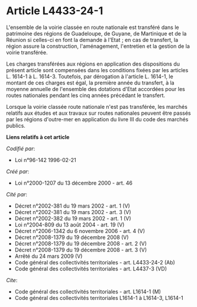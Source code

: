 # Article L4433-24-1

L'ensemble de la voirie classée en route nationale est transféré dans le patrimoine des régions de Guadeloupe, de Guyane, de
Martinique et de la Réunion si celles-ci en font la demande à l'Etat ; en cas de transfert, la région assure la construction,
l'aménagement, l'entretien et la gestion de la voirie transférée.

Les charges transférées aux régions en application des dispositions du présent article sont compensées dans les conditions
fixées par les articles L. 1614-1 à L. 1614-3. Toutefois, par dérogation à l'article L. 1614-1, le montant de ces charges est
égal, la première année du transfert, à la moyenne annuelle de l'ensemble des dotations d'Etat accordées pour les routes
nationales pendant les cinq années précédant le transfert.

Lorsque la voirie classée route nationale n'est pas transférée, les marchés relatifs aux études et aux travaux sur routes
nationales peuvent être passés par les régions d'outre-mer en application du livre III du code des marchés publics.

**Liens relatifs à cet article**

_Codifié par_:

  - Loi n°96-142 1996-02-21

_Créé par_:

  - Loi n°2000-1207 du 13 décembre 2000 - art. 46

_Cité par_:

  - Décret n°2002-381 du 19 mars 2002 - art. 1 (V)
  - Décret n°2002-381 du 19 mars 2002 - art. 3 (V)
  - Décret n°2002-382 du 19 mars 2002 - art. 1 (V)
  - Loi n°2004-809 du 13 août 2004 - art. 19 (V)
  - Décret n°2006-1342 du 6 novembre 2006 - art. 4 (V)
  - Décret n°2008-1379 du 19 décembre 2008 (V)
  - Décret n°2008-1379 du 19 décembre 2008 - art. 2 (V)
  - Décret n°2008-1379 du 19 décembre 2008 - art. 3 (V)
  - Arrêté du 24 mars 2009 (V)
  - Code général des collectivités territoriales - art. L4433-24-2 (Ab)
  - Code général des collectivités territoriales - art. L4437-3 (VD)

_Cite_:

  - Code général des collectivités territoriales - art. L1614-1 (M)
  - Code général des collectivités territoriales L1614-1 à L1614-3, L1614-1

